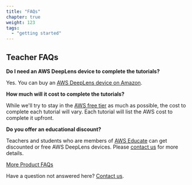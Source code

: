 ```yaml
---
title: "FAQs"
chapter: true
weight: 123
tags:
  - "getting started"
---
```


## Teacher FAQs

**Do I need an AWS DeepLens device to complete the tutorials?**

Yes. You can buy an [AWS DeepLens device on Amazon](https://www.amazon.com/dp/B07JLSHR23).

**How much will it cost to complete the tutorials?**

While we'll try to stay in the [AWS free tier](https://aws.amazon.com/free/) as much as possible, the cost to complete each tutorial will vary. Each tutorial will list the AWS cost to complete it upfront.

**Do you offer an educational discount?**

Teachers and students who are members of [AWS Educate](https://aws.amazon.com/education/awseducate/) can get discounted or free AWS DeepLens devices. Please [contact us](mailto:aws-deeplens-team@amazon.com) for more details.

[More Product FAQs](https://aws.amazon.com/deeplens/faqs/)

Have a question not answered here? [Contact us](mailto:aws-deeplens-team@amazon.com).

